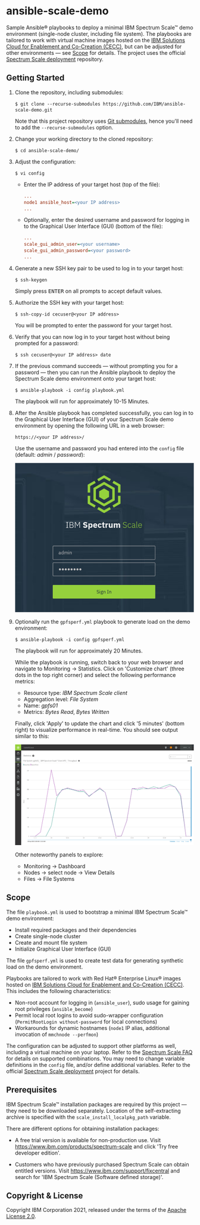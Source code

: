 # ansible-scale-demo

Sample Ansible® playbooks to deploy a minimal IBM Spectrum Scale™ demo environment (single-node cluster, including file system). The playbooks are tailored to work with virtual machine images hosted on the [IBM Solutions Cloud for Enablement and Co-Creation (CECC)](https://www.ibm.com/partnerworld/systems/power/cecc-overview), but can be adjusted for other environments — see [Scope](#scope) for details. The project uses the official [Spectrum Scale deployment](https://github.com/IBM/ibm-spectrum-scale-install-infra) repository.

## Getting Started

1. Clone the repository, including submodules:

   ```shell
   $ git clone --recurse-submodules https://github.com/IBM/ansible-scale-demo.git
   ```

   Note that this project repository uses [Git submodules](https://git-scm.com/book/en/v2/Git-Tools-Submodules), hence you'll need to add the `--recurse-submodules` option.

2. Change your working directory to the cloned repository:

   ```shell
   $ cd ansible-scale-demo/
   ```

3. Adjust the configuration:

   ```shell
   $ vi config
   ```

   -  Enter the IP address of your target host (top of the file):

      ```ini
      ...
      node1 ansible_host=<your IP address>
      ...
      ```

   -  Optionally, enter the desired username and password for logging in to the Graphical User Interface (GUI) (bottom of the file):

      ```ini
      ...
      scale_gui_admin_user=<your username>
      scale_gui_admin_password=<your password>
      ...
      ```

4. Generate a new SSH key pair to be used to log in to your target host:

   ```shell
   $ ssh-keygen
   ```

   Simply press <kbd>ENTER</kbd> on all prompts to accept default values.

5. Authorize the SSH key with your target host:

   ```shell
   $ ssh-copy-id cecuser@<your IP address>
   ```

   You will be prompted to enter the password for your target host.

6. Verify that you can now log in to your target host without being prompted for a password:

   ```shell
   $ ssh cecuser@<your IP address> date
   ```

7. If the previous command succeeds — without prompting you for a password — then you can run the Ansible playbook to deploy the Spectrum Scale demo environment onto your target host:

   ```shell
   $ ansible-playbook -i config playbook.yml
   ```

   The playbook will run for approximately 10-15 Minutes.

8. After the Ansible playbook has completed successfully, you can log in to the Graphical User Interface (GUI) of your Spectrum Scale demo environment by opening the following URL in a web browser:

   ```url
   https://<your IP address>/
   ```

   Use the username and password you had entered into the `config` file (default: _admin_ / _password_):

   ![GUI Login](img/gui_login.png)

9. Optionally run the `gpfsperf.yml` playbook to generate load on the demo environment:

   ```shell
   $ ansible-playbook -i config gpfsperf.yml
   ```

   The playbook will run for approximately 20 Minutes.

   While the playbook is running, switch back to your web browser and navigate to Monitoring → Statistics. Click on 'Customize chart' (three dots in the top right corner) and select the following performance metrics:

   - Resource type: _IBM Spectrum Scale client_
   - Aggregation level: _File System_
   - Name: _gpfs01_
   - Metrics: _Bytes Read_, _Bytes Written_

   Finally, click 'Apply' to update the chart and click '5 minutes' (bottom right) to visualize performance in real-time. You should see output similar to this:

   ![GUI Statistics](img/gui_stats.png)

   Other noteworthy panels to explore:

   - Monitoring → Dashboard
   - Nodes → select node → View Details
   - Files → File Systems

## Scope

The file `playbook.yml` is used to bootstrap a minimal IBM Spectrum Scale™ demo environment:

- Install required packages and their dependencies
- Create single-node cluster
- Create and mount file system
- Initialize Graphical User Interface (GUI)

The file `gpfsperf.yml` is used to create test data for generating synthetic load on the demo environment.

Playbooks are tailored to work with Red Hat® Enterprise Linux® images hosted on [IBM Solutions Cloud for Enablement and Co-Creation (CECC)](https://www.ibm.com/partnerworld/systems/power/cecc-overview). This includes the following characteristics:

- Non-root account for logging in (`ansible_user`), sudo usage for gaining root privileges (`ansible_become`)
- Permit local root logins to avoid sudo-wrapper configuration (`PermitRootLogin without-password` for local connections)
- Workarounds for dynamic hostnames (`node1` IP alias, additional invocation of `mmchnode --perfmon`)

The configuration can be adjusted to support other platforms as well, including a virtual machine on your laptop. Refer to the [Spectrum Scale FAQ](https://www.ibm.com/docs/en/STXKQY/gpfsclustersfaq.html) for details on supported combinations. You may need to change variable definitions in the `config` file, and/or define additional variables. Refer to the official [Spectrum Scale deployment](https://github.com/IBM/ibm-spectrum-scale-install-infra) project for details.

## Prerequisites

IBM Spectrum Scale™ installation packages are required by this project — they need to be downloaded separately. Location of the self-extracting archive is specified with the `scale_install_localpkg_path` variable.

There are different options for obtaining installation packages:

- A free trial version is available for non-production use. Visit https://www.ibm.com/products/spectrum-scale and click 'Try free developer edition'.

- Customers who have previously purchased Spectrum Scale can obtain entitled versions. Visit https://www.ibm.com/support/fixcentral and search for 'IBM Spectrum Scale (Software defined storage)'.

## Copyright & License

Copyright IBM Corporation 2021, released under the terms of the [Apache License 2.0](LICENSE).
